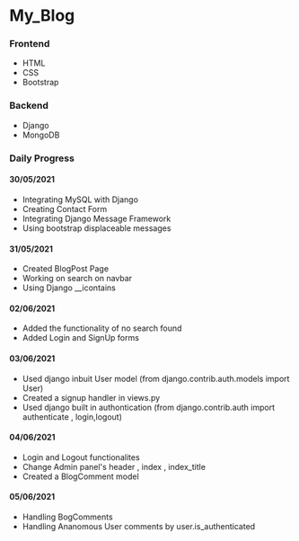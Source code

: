# My_Blog

### Frontend
* HTML
* CSS
* Bootstrap

### Backend
* Django
* MongoDB

### Daily Progress

#### 30/05/2021
* Integrating MySQL with Django
* Creating Contact Form 
* Integrating Django Message Framework
* Using bootstrap displaceable messages

#### 31/05/2021
* Created BlogPost Page
* Working on search on navbar
* Using Django __icontains

#### 02/06/2021
* Added the functionality of no search found
* Added Login and SignUp forms

#### 03/06/2021
* Used django inbuit User model (from django.contrib.auth.models import User)
* Created a signup handler in views.py
* Used django built in authontication (from django.contrib.auth import authenticate , login,logout)

#### 04/06/2021
* Login and Logout functionalites
* Change Admin panel's header , index , index_title
* Created a BlogComment model

#### 05/06/2021
* Handling BogComments 
* Handling Ananomous User comments by user.is_authenticated
